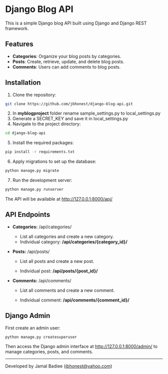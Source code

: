 # Django Blog API

This is a simple Django blog API built using Django and Django REST framework.

## Features
- **Categories**: Organize your blog posts by categories.
- **Posts**: Create, retrieve, update, and delete blog posts.
- **Comments**: Users can add comments to blog posts.

## Installation
1. Clone the repository:
```bash
git clone https://github.com/jbhonest/django-blog-api.git
```
2. In **myblogproject** folder rename sample_settings.py to local_settings.py
3. Generate a SECRET_KEY and save it in local_settings.py
4. Navigate to the project directory:
```bash
cd django-blog-api
```

5. Install the required packages:

```bash
pip install -r requirements.txt
```

6. Apply migrations to set up the database:
```bash
python manage.py migrate
```

7. Run the development server:
```bash
python manage.py runserver
```
The API will be available at http://127.0.0.1:8000/api/

## API Endpoints
* **Categories:** /api/categories/

    * List all categories and create a new category.
    * Individual category: **/api/categories/{category_id}/**

* **Posts:** /api/posts/

    * List all posts and create a new post.

    * Individual post: **/api/posts/{post_id}/**
* **Comments:** /api/comments/

    * List all comments and create a new comment.

    * Individual comment: **/api/comments/{comment_id}/**

## Django Admin
First create an admin user:
```bash
python manage.py createsuperuser
```
Then access the Django admin interface at http://127.0.0.1:8000/admin/ to manage categories, posts, and comments.


---
Developed by Jamal Badiee (jbhonest@yahoo.com)